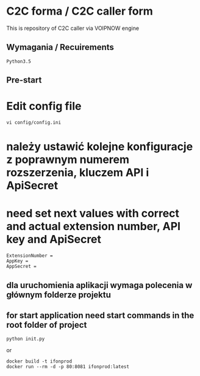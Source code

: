 <!---
Copyright PavelG
MIT License
--->

# C2C forma / C2C caller form

This is repository of C2C caller via VOIPNOW engine

## Wymagania / Recuirements

    Python3.5

## Pre-start

# Edit config file
    vi config/config.ini
    
# należy ustawić kolejne konfiguracje z poprawnym numerem rozszerzenia, kluczem API i ApiSecret
# need set next values with correct and actual extension number, API key and ApiSecret
    
    ExtensionNumber =
    AppKey =
    AppSecret =

## dla uruchomienia aplikacji wymaga polecenia w głównym folderze projektu
## for start application need start commands in the root folder of project

    python init.py
    
or

    docker build -t ifonprod
    docker run --rm -d -p 80:8081 ifonprod:latest



